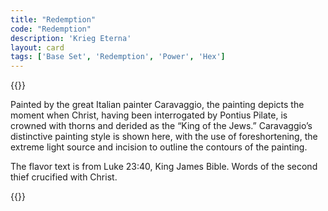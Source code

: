 ```yaml
---
title: "Redemption"
code: "Redemption"
description: 'Krieg Eterna'
layout: card
tags: ['Base Set', 'Redemption', 'Power', 'Hex']
---
```

{{<card-detail-page title="Redemption" artwork="The Crowning with Thorns by Caravaggio (1602)">}}
<p class="rule-paragraph">
Painted by the great Italian painter Caravaggio, the painting depicts the moment when Christ, having been interrogated by Pontius Pilate, is crowned with thorns and derided as the “King of the Jews.”  Caravaggio’s distinctive painting style is shown here, with the use of foreshortening, the extreme light source and incision to outline the contours of the painting.
</p>
<p class="rule-paragraph">
The flavor text is from Luke 23:40, King James Bible.  Words of the second thief crucified with Christ.
</p>
{{</card-detail-page>}}